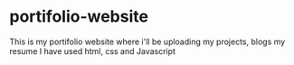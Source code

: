 # portifolio-website
This is my portifolio website where i'll be uploading my projects, blogs my resume
I have used html, css and Javascript 
